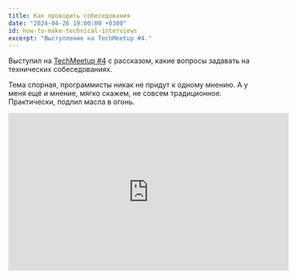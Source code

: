 ```yaml
---
title: Как проводить собеседования
date: "2024-04-26 19:00:00 +0300"
id: how-to-make-technical-interviews
excerpt: "Выступление на TechMeetup #4."
---
```


Выступил на [TechMeetup #4](https://live.wecloud.events/techmeetup/4/) с рассказом, какие вопросы задавать на технических собеседованиях.

Тема спорная, программисты никак не придут к одному мнению. А у меня ещё и мнение, мягко скажем, не совсем традиционное. Практически, подлил масла в огонь.

<div class="video">
    <iframe width="560" height="315" src="https://www.youtube.com/embed/HM4TAPtuaXU?si=dt5tzXzDuN3tuEmc" title="YouTube video player" frameborder="0" allow="accelerometer; autoplay; clipboard-write; encrypted-media; gyroscope; picture-in-picture; web-share" referrerpolicy="strict-origin-when-cross-origin" allowfullscreen></iframe>
</div>
